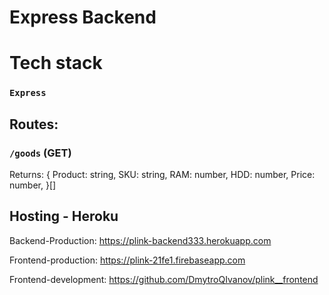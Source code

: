 # Express Backend 

# Tech stack
### `Express`

## Routes:
### `/goods` (GET)
Returns: {
    Product: string,
    SKU: string,
    RAM: number,
    HDD: number,
    Price: number,
}[]

## Hosting - Heroku

Backend-Production: https://plink-backend333.herokuapp.com

Frontend-production: https://plink-21fe1.firebaseapp.com

Frontend-development: https://github.com/DmytroQIvanov/plink__frontend
